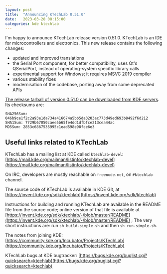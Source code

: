 ```yaml
---
layout: post
title:  "Announcing KTechLab 0.51.0"
date:   2023-03-28 08:15:00
categories: kde ktechlab
---
```


I'm happy to announce KTechLab release version 0.51.0.
KTechLab is an IDE for microcontrollers and electronics.
This new release contains the following changes:
- updated and improved translations
- the Serial Port component, for better compatibility, uses Qt's QSerialPort, instead of operating-system specific library calls
- experimental support for Windows; it requires MSVC 2019 compiler
- various stability fixes
- modernisation of the codebase, porting away from some deprecated APIs



[The release tarball of version 0.51.0 can be downloaded from KDE servers](https://download.kde.org/unstable/ktechlab/ktechlab-0.51.0.tar.xz.mirrorlist).
Its checksums are:

    SHA256Sum: 046b9ce1f2c2a93e1da734a416674a5bb5da3203ac773d49ed693b8492f6d212
    SHA1Sum: 7729b67050caee5b65fe4dd1dfbfce213cea44ac
    MD5Sum: 2853c6867535995c1ead598e98fce6e3



Useful links related to KTechLab
---

KTechLab has a mailing list at KDE called `ktechlab-devel`:
[https://mail.kde.org/mailman/listinfo/ktechlab-devel](https://mail.kde.org/mailman/listinfo/ktechlab-devel)

On IRC, developers are mostly reachable on `freenode.net`, on `#ktechlab` channel.

The source code of KTechLab is available in KDE Git, at
[https://invent.kde.org/sdk/ktechlab](https://invent.kde.org/sdk/ktechlab)

Instructions for building and running KTechLab are available in the README file from the source code; online version of that file is available
at
[https://invent.kde.org/sdk/ktechlab/-/blob/master/README](https://invent.kde.org/sdk/ktechlab/-/blob/master/README)
 ; The very short instructions are: run `sh build-simple.sh` and then `sh run-simple.sh`.

The notes from joining KDE:
[https://community.kde.org/Incubator/Projects/KTechLab](https://community.kde.org/Incubator/Projects/KTechLab)

KTechLab bugs at KDE bugtracker:
[https://bugs.kde.org/buglist.cgi?quicksearch=ktechlab](https://bugs.kde.org/buglist.cgi?quicksearch=ktechlab)

